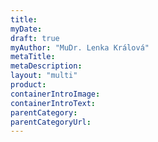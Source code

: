 ```yaml
---
title:
myDate: 
draft: true
myAuthor: "MuDr. Lenka Králová"
metaTitle:
metaDescription:
layout: "multi"
product:
containerIntroImage:
containerIntroText: 
parentCategory:
parentCategoryUrl:
---
```


